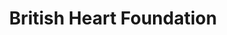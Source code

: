 ---
title: "British Heart Foundation"
url: /brighton-and-hove/british-heart-foundation/
shop: charity
---